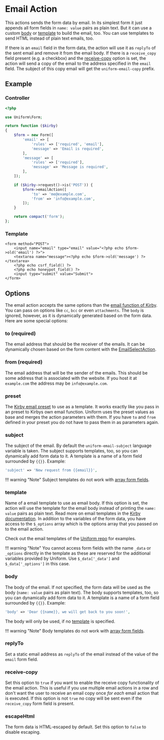 # Email Action

This actions sends the form data by email. In its simplest form it just appends all form fields in `name: value` pairs as plain text. But it can use a custom [body](#body) or [template](#template) to build the email, too. You can use templates to send HTML instead of plain text emails, too.

If there is an `email` field in the form data, the action will use it as `replyTo` of the sent email and remove it from the email body. If there is a `receive_copy` field present (e.g. a checkbox) and the [receive-copy](#receive-copy) option is set, the action will send a copy of the email to the address specified in the `email` field. The subject of this copy email will get the `uniform-email-copy` prefix.

## Example

### Controller

```php
<?php

use Uniform\Form;

return function ($kirby)
{
    $form = new Form([
        'email' => [
            'rules' => ['required', 'email'],
            'message' => 'Email is required',
        ],
        'message' => [
            'rules' => ['required'],
            'message' => 'Message is required',
        ],
    ]);

    if ($kirby->request()->is('POST')) {
        $form->emailAction([
            'to' => 'me@example.com',
            'from' => 'info@example.com',
        ]);
    }

    return compact('form');
};
```

### Template
```html+php
<form method="POST">
    <input name="email" type="email" value="<?php echo $form->old('email') ?>">
    <textarea name="message"><?php echo $form->old('message') ?></textarea>
    <?php echo csrf_field() ?>
    <?php echo honeypot_field() ?>
    <input type="submit" value="Submit">
</form>
```

## Options

The email action accepts the same options than the [email function of Kirby](https://getkirby.com/docs/guide/emails). You can pass on options like `cc`, `bcc` or even `attachments`. The `body` is ignored, however, as it is dynamically generated based on the form data. Here are some special options:


### to (required)

The email address that should be the receiver of the emails. It can be dynamically chosen based on the form content with the [EmailSelectAction](email-select).

### from (required)

The email address that will be the sender of the emails. This should be some address that is associated with the website. If you host it at `example.com` the address may be `info@example.com`.

### preset
The [Kirby email preset](https://getkirby.com/docs/guide/emails#email-presets) to use as a template. It works exactly like you pass in an preset to Kirbys own email function. Uniform uses the preset values as base and merges the action parameters with them. If you have `to` and `from` defined in your preset you do not have to pass them in as parameters again.

### subject

The subject of the email. By default the `uniform-email-subject` language variable is taken. The subject supports templates, too, so you can dynamically add form data to it. A template is a name of a form field surrounded by `{{}}`. Example:

```php
'subject' => 'New request from {{email}}',
```

!!! warning "Note"
    Subject templates do not work with [array form fields](http://stackoverflow.com/a/1978788/1796523).

### template

Name of a email template to use as email body. If this option is set, the action will use the template for the email body instead of printing the `name: value` pairs as plain text. Read more on email templates in the [Kirby documentation](https://getkirby.com/docs/guide/emails#plain-text). In addition to the variables of the form data, you have access to the `$_options` array which is the options array that you passed on to the email action.

Check out the email templates of the [Uniform repo](https://github.com/mzur/kirby-uniform/tree/master/templates/emails) for examples.

!!! warning "Note"
    You cannot access form fields with the name `_data` or `_options` directly in the template as these are reserved for the additional variables provided by Uniform. Use `$_data['_data']` and `$_data['_options']` in this case.

### body

The body of the email. If not specified, the form data will be used as the body (`name: value` pairs as plain text). The body supports templates, too, so you can dynamically add form data to it. A template is a name of a form field surrounded by `{{}}`. Example:

```php
'body' => 'Dear {{name}}, we will get back to you soon!',
```
The body will only be used, if no [template](#template) is specified.

!!! warning "Note"
    Body templates do not work with [array form fields](http://stackoverflow.com/a/1978788/1796523).

### replyTo

Set a static email address as `replyTo` of the email instead of the value of the `email` form field.

### receive-copy

Set this option to `true` if you want to enable the receive copy functionality of the email action. This is useful if you use multiple email actions in a row and don't want the user to receive an email copy once _for each_ email action that is executed. If this option is not `true` no copy will be sent even if the `receive_copy` form field is present.

### escapeHtml

The form data is HTML-escaped by default. Set this option to `false` to disable escaping.
